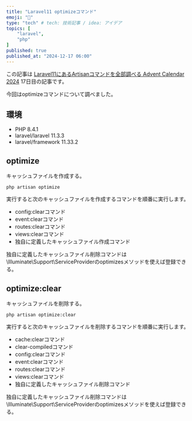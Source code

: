 ```yaml
---
title: "Laravel11 optimizeコマンド"
emoji: "🐡"
type: "tech" # tech: 技術記事 / idea: アイデア
topics: [
    "laravel",
    "php"
]
published: true
published_at: "2024-12-17 06:00"
---
```


この記事は [Laravel11にあるArtisanコマンドを全部調べる Advent Calendar 2024](https://adventar.org/calendars/10674) 17日目の記事です。

今回はoptimizeコマンドについて調べました。

## 環境

- PHP 8.4.1
- laravel/laravel 11.3.3
- laravel/framework 11.33.2

## optimize

キャッシュファイルを作成する。

```
php artisan optimize
```

実行すると次のキャッシュファイルを作成するコマンドを順番に実行します。

- config:clearコマンド
- event:clearコマンド
- routes:clearコマンド
- views:clearコマンド
- 独自に定義したキャッシュファイル作成コマンド

独自に定義したキャッシュファイル削除コマンドは\Illuminate\Support\ServiceProviderのoptimizesメソッドを使えば登録できる。

## optimize:clear

キャッシュファイルを削除する。

```
php artisan optimize:clear
```

実行すると次のキャッシュファイルを削除するコマンドを順番に実行します。

- cache:clearコマンド
- clear-compiledコマンド
- config:clearコマンド
- event:clearコマンド
- routes:clearコマンド
- views:clearコマンド
- 独自に定義したキャッシュファイル削除コマンド

独自に定義したキャッシュファイル削除コマンドは\Illuminate\Support\ServiceProviderのoptimizesメソッドを使えば登録できる。
